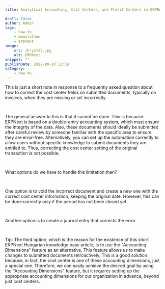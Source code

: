 ```yaml
---
title: Analytical Accounting, Cost Centers, and Profit Centers in ERPNext

draft: false
author: Admin
tags:
    - how-to
    - monolithon
    - erpnext
image:
    src: /krystal.jpg
    alt: ERPNext
snippet: ""
publishDate: 2022-09-10 11:39
category:
    - how-to
---
```


<div class="ql-editor read-mode"><p>This is just a short note in response to a frequently asked question about how to correct the cost center fields on submitted documents, typically on invoices, when they are missing or set incorrectly.</p><p><br></p><p>The general answer to this is that it cannot be done. This is because ERPNext is based on a double-entry accounting system, which must ensure the integrity of the data. Also, these documents should ideally be submitted after careful review by someone familiar with the specific area to ensure they are error-free. Alternatively, you can set up the automation correctly to allow users without specific knowledge to submit documents they are entitled to. Thus, correcting the cost center setting of the original transaction is not possible.</p><p><br></p><p>What options do we have to handle this limitation then?</p><p><br></p><p>One option is to void the incorrect document and create a new one with the correct cost center information, keeping the original date. However, this can be done correctly only if the period has not been closed yet.</p><p><br></p><p>Another option is to create a journal entry that corrects the error.</p><p><br></p><p>Tip: The third option, which is the reason for the existence of this short ERPNext Hungarian knowledge base article, is to use the "Accounting Dimensions" feature as an alternative. This feature allows us to make changes to submitted documents retroactively. This is a good solution because, in fact, the cost center is one of these accounting dimensions, just a special one. Therefore, we can easily achieve the desired goal by using the "Accounting Dimensions" feature, but it requires setting up the appropriate accounting dimensions for our organization in advance, beyond just cost centers.</p></div>

